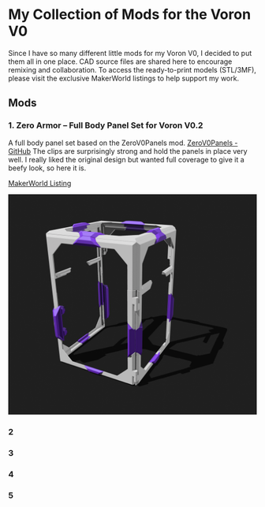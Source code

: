 # My Collection of Mods for the Voron V0

Since I have so many different little mods for my Voron V0, I decided to put them all in one place.
CAD source files are shared here to encourage remixing and collaboration.
To access the ready-to-print models (STL/3MF), please visit the exclusive MakerWorld listings to help support my work.

## Mods

### 1. Zero Armor – Full Body Panel Set for Voron V0.2

A full body panel set based on the ZeroV0Panels mod. [ZeroV0Panels - GitHub](https://github.com/MakerMylo/ZeroV0Panels/)
The clips are surprisingly strong and hold the panels in place very well. I really liked the original design but wanted full coverage to give it a beefy look, so here it is.

[MakerWorld Listing](https://www.makerworld.com)

![Media/zeroarmor.png](Media/zeroarmor.png)

### 2

### 3

### 4

### 5
